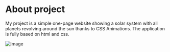 # About project

My project is a simple one-page website showing a solar system with all planets revolving around the sun thanks to CSS Animations. The application is fully based on html and css.

![image](https://github.com/Bartolomeo26/Solar-System/assets/64313992/40a53f23-b8a2-4eaa-b029-d504bc6a43d3)
